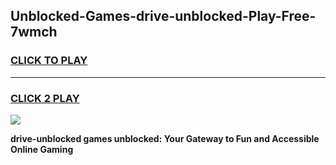 
## Unblocked-Games-drive-unblocked-Play-Free-7wmch
<h3>
<a href="https://premium76.site?title=drive-unblocked&ref=10A">CLICK TO PLAY</a></h3>
<hr>

<h3>
<a href="https://premium76.site?title=drive-unblocked&ref=10A">CLICK 2 PLAY</a>
  
</h3>

<a href="https://premium76.site?title=drive-unblocked&ref=10A"><img src="https://clearcache.store/games.png"></a>


**drive-unblocked games unblocked: Your Gateway to Fun and Accessible Online Gaming**
